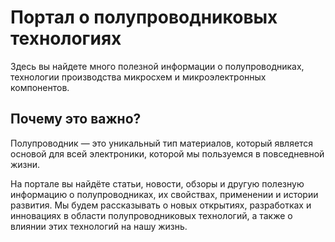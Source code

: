 # Портал о полупроводниковых технологиях

Здесь вы найдете много полезной информации о полупроводниках, технологии производства микросхем и микроэлектронных компонентов.  

## Почему это важно?

Полупроводник — это уникальный тип материалов, который является основой для всей электроники, которой мы пользуемся в повседневной жизни.  

На портале вы найдёте статьи, новости, обзоры и другую полезную информацию о полупроводниках, их свойствах, применении и истории развития. Мы будем рассказывать о новых открытиях, разработках и инновациях в области полупроводниковых технологий, а также о влиянии этих технологий на нашу жизнь.

